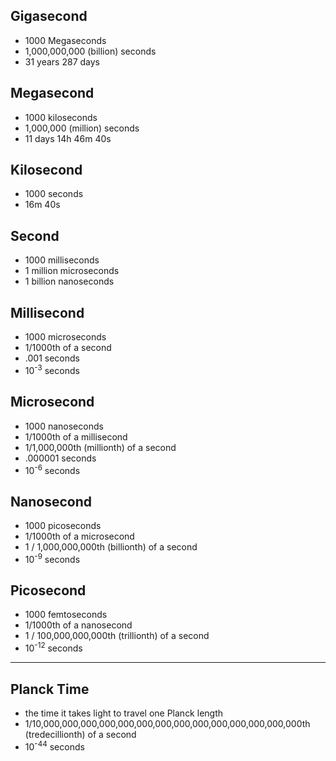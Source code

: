 ## Gigasecond

* 1000 Megaseconds
* 1,000,000,000 (billion) seconds
* 31 years 287 days

## Megasecond

* 1000 kiloseconds
* 1,000,000 (million) seconds
* 11 days 14h 46m 40s

## Kilosecond

* 1000 seconds
* 16m 40s

## Second

* 1000 milliseconds
* 1 million microseconds
* 1 billion nanoseconds

## Millisecond

* 1000 microseconds
* 1/1000th of a second
* .001 seconds
* 10<sup>-3</sup> seconds

## Microsecond

* 1000 nanoseconds
* 1/1000th of a millisecond
* 1/1,000,000th (millionth) of a second
* .000001 seconds
* 10<sup>-6</sup> seconds

## Nanosecond

* 1000 picoseconds
* 1/1000th of a microsecond
* 1 / 1,000,000,000th (billionth) of a second
* 10<sup>-9</sup> seconds

## Picosecond
* 1000 femtoseconds
* 1/1000th of a nanosecond
* 1 / 100,000,000,000th (trillionth) of a second
* 10<sup>-12</sup> seconds

---

## Planck Time
* the time it takes light to travel one Planck length
* 1/10,000,000,000,000,000,000,000,000,000,000,000,000,000,000th (tredecillionth) of a second
* 10<sup>-44</sup> seconds
